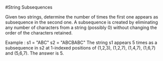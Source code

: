 #String Subsequences

Given two strings, determine the number of times the first one appears as subsequence in the second one. 
A subsequence is created by eliminating any number of characters from a string (possibly 0) without changing the order of the characters retained.

Example :
s1 = "ABC"
s2 = "ABCBABC"
The string s1 appears 5 times as a subsequence in s2 at 1-indexed positions of (1,2,3), (1,2,7), (1,4,7), (1,6,7) and (5,6,7).
The answer is 5.